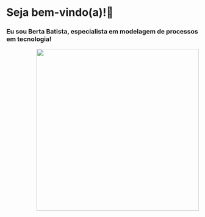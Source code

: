 
# Seja bem-vindo(a)!👋
### Eu sou Berta Batista, especialista em modelagem de processos em tecnologia!


<img src = "giphy.gif" width   = "425px" align = "right">

